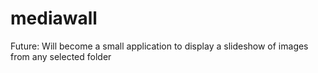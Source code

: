 # mediawall

Future: Will become a small application to display a slideshow of images from any selected folder
